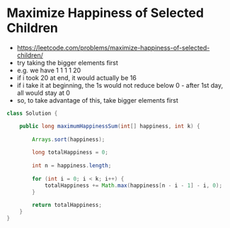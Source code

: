 # Maximize Happiness of Selected Children

- https://leetcode.com/problems/maximize-happiness-of-selected-children/
- try taking the bigger elements first
- e.g. we have 1 1 1 1 20
- if i took 20 at end, it would actually be 16
- if i take it at beginning, the 1s would not reduce below 0 - after 1st day, all would stay at 0
- so, to take advantage of this, take bigger elements first

```java
class Solution {

    public long maximumHappinessSum(int[] happiness, int k) {
        
        Arrays.sort(happiness);
        
        long totalHappiness = 0;
        
        int n = happiness.length;
        
        for (int i = 0; i < k; i++) {
            totalHappiness += Math.max(happiness[n - i - 1] - i, 0);
        }
        
        return totalHappiness;
    }
}
```
